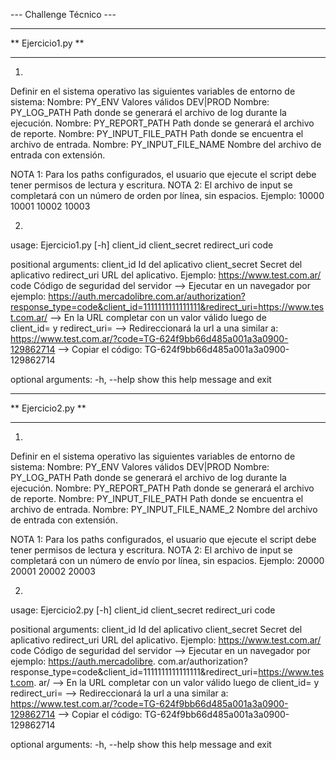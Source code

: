 --- Challenge Técnico ---

*******************
** Ejercicio1.py **
*******************

1)
Definir en el sistema operativo las siguientes variables de entorno de sistema:
Nombre: PY_ENV               Valores válidos DEV|PROD
Nombre: PY_LOG_PATH          Path donde se generará el archivo de log durante la ejecución.
Nombre: PY_REPORT_PATH       Path donde se generará el archivo de reporte.
Nombre: PY_INPUT_FILE_PATH   Path donde se encuentra el archivo de entrada.
Nombre: PY_INPUT_FILE_NAME   Nombre del archivo de entrada con extensión.

NOTA 1: Para los paths configurados, el usuario que ejecute el script debe tener permisos de lectura y escritura.
NOTA 2: El archivo de input se completará con un número de orden por línea, sin espacios.
        Ejemplo:
                10000
                10001
                10002
                10003
                

2)
usage: Ejercicio1.py [-h] client_id client_secret redirect_uri code

positional arguments:
  client_id      Id del aplicativo
  client_secret  Secret del aplicativo
  redirect_uri   URL del aplicativo. Ejemplo: https://www.test.com.ar/
  code           Código de seguridad del servidor --> Ejecutar en un navegador por ejemplo: https://auth.mercadolibre.com.ar/authorization?response_type=code&client_id=1111111111111111&redirect_uri=https://www.test.com.ar/ --> En la URL completar con un valor válido luego de    
                 client_id= y redirect_uri= --> Redireccionará la url a una similar a: https://www.test.com.ar/?code=TG-624f9bb66d485a001a3a0900-129862714 --> Copiar el código: TG-624f9bb66d485a001a3a0900-129862714

optional arguments:
  -h, --help     show this help message and exit



*******************
** Ejercicio2.py **
*******************

1)
Definir en el sistema operativo las siguientes variables de entorno de sistema:
Nombre: PY_ENV                 Valores válidos DEV|PROD
Nombre: PY_LOG_PATH            Path donde se generará el archivo de log durante la ejecución.
Nombre: PY_REPORT_PATH         Path donde se generará el archivo de reporte.
Nombre: PY_INPUT_FILE_PATH     Path donde se encuentra el archivo de entrada.
Nombre: PY_INPUT_FILE_NAME_2   Nombre del archivo de entrada con extensión.

NOTA 1: Para los paths configurados, el usuario que ejecute el script debe tener permisos de lectura y escritura.
NOTA 2: El archivo de input se completará con un número de envío por línea, sin espacios.
        Ejemplo:
                20000
                20001
                20002
                20003
                

2)
usage: Ejercicio2.py [-h] client_id client_secret redirect_uri code

positional arguments:
  client_id      Id del aplicativo
  client_secret  Secret del aplicativo
  redirect_uri   URL del aplicativo. Ejemplo: https://www.test.com.ar/
  code           Código de seguridad del servidor --> Ejecutar en un navegador por ejemplo: https://auth.mercadolibre.
                 com.ar/authorization?response_type=code&client_id=1111111111111111&redirect_uri=https://www.test.com.
                 ar/ --> En la URL completar con un valor válido luego de client_id= y redirect_uri= -->
                 Redireccionará la url a una similar a:
                 https://www.test.com.ar/?code=TG-624f9bb66d485a001a3a0900-129862714 --> Copiar el código:
                 TG-624f9bb66d485a001a3a0900-129862714

optional arguments:
  -h, --help     show this help message and exit